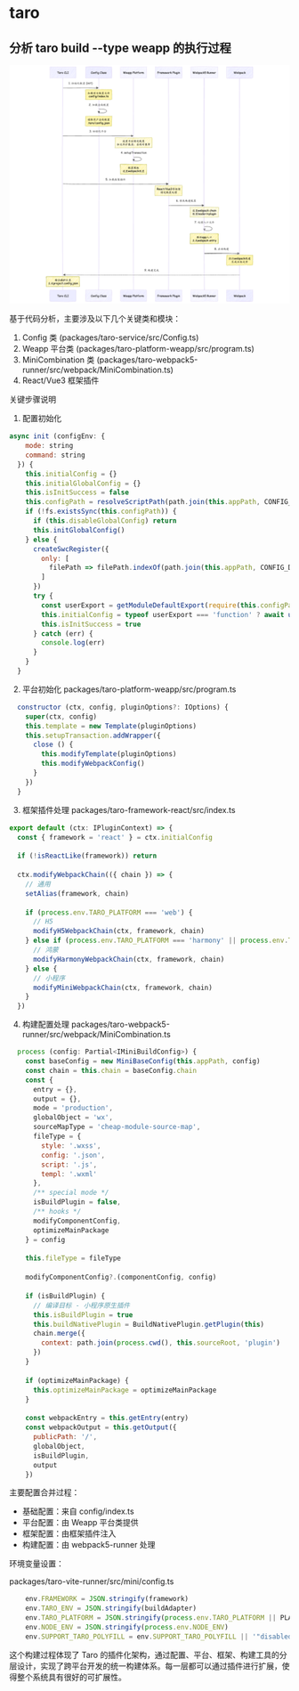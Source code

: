 # taro

## 分析 taro build --type weapp 的执行过程

![1.png](19-imgs/1.png)

基于代码分析，主要涉及以下几个关键类和模块：
1. Config 类 (packages/taro-service/src/Config.ts)
2. Weapp 平台类 (packages/taro-platform-weapp/src/program.ts)
3. MiniCombination 类 (packages/taro-webpack5-runner/src/webpack/MiniCombination.ts)
4. React/Vue3 框架插件

关键步骤说明

1. 配置初始化

```js
async init (configEnv: {
    mode: string
    command: string
  }) {
    this.initialConfig = {}
    this.initialGlobalConfig = {}
    this.isInitSuccess = false
    this.configPath = resolveScriptPath(path.join(this.appPath, CONFIG_DIR_NAME, DEFAULT_CONFIG_FILE))
    if (!fs.existsSync(this.configPath)) {
      if (this.disableGlobalConfig) return
      this.initGlobalConfig()
    } else {
      createSwcRegister({
        only: [
          filePath => filePath.indexOf(path.join(this.appPath, CONFIG_DIR_NAME)) >= 0
        ]
      })
      try {
        const userExport = getModuleDefaultExport(require(this.configPath))
        this.initialConfig = typeof userExport === 'function' ? await userExport(merge, configEnv) : userExport
        this.isInitSuccess = true
      } catch (err) {
        console.log(err)
      }
    }
  }
```

2. 平台初始化
   packages/taro-platform-weapp/src/program.ts
```js
  constructor (ctx, config, pluginOptions?: IOptions) {
    super(ctx, config)
    this.template = new Template(pluginOptions)
    this.setupTransaction.addWrapper({
      close () {
        this.modifyTemplate(pluginOptions)
        this.modifyWebpackConfig()
      }
    })
  }
```

3. 框架插件处理
packages/taro-framework-react/src/index.ts
```js
export default (ctx: IPluginContext) => {
  const { framework = 'react' } = ctx.initialConfig

  if (!isReactLike(framework)) return

  ctx.modifyWebpackChain(({ chain }) => {
    // 通用
    setAlias(framework, chain)

    if (process.env.TARO_PLATFORM === 'web') {
      // H5
      modifyH5WebpackChain(ctx, framework, chain)
    } else if (process.env.TARO_PLATFORM === 'harmony' || process.env.TARO_ENV === 'harmony') {
      // 鸿蒙
      modifyHarmonyWebpackChain(ctx, framework, chain)
    } else {
      // 小程序
      modifyMiniWebpackChain(ctx, framework, chain)
    }
  })

```
4. 构建配置处理 
packages/taro-webpack5-runner/src/webpack/MiniCombination.ts
```js
  process (config: Partial<IMiniBuildConfig>) {
    const baseConfig = new MiniBaseConfig(this.appPath, config)
    const chain = this.chain = baseConfig.chain
    const {
      entry = {},
      output = {},
      mode = 'production',
      globalObject = 'wx',
      sourceMapType = 'cheap-module-source-map',
      fileType = {
        style: '.wxss',
        config: '.json',
        script: '.js',
        templ: '.wxml'
      },
      /** special mode */
      isBuildPlugin = false,
      /** hooks */
      modifyComponentConfig,
      optimizeMainPackage
    } = config

    this.fileType = fileType

    modifyComponentConfig?.(componentConfig, config)

    if (isBuildPlugin) {
      // 编译目标 - 小程序原生插件
      this.isBuildPlugin = true
      this.buildNativePlugin = BuildNativePlugin.getPlugin(this)
      chain.merge({
        context: path.join(process.cwd(), this.sourceRoot, 'plugin')
      })
    }

    if (optimizeMainPackage) {
      this.optimizeMainPackage = optimizeMainPackage
    }

    const webpackEntry = this.getEntry(entry)
    const webpackOutput = this.getOutput({
      publicPath: '/',
      globalObject,
      isBuildPlugin,
      output
    })
```
主要配置合并过程：
- 基础配置：来自 config/index.ts
- 平台配置：由 Weapp 平台类提供
- 框架配置：由框架插件注入
- 构建配置：由 webpack5-runner 处理

环境变量设置：

packages/taro-vite-runner/src/mini/config.ts
```js
    env.FRAMEWORK = JSON.stringify(framework)
    env.TARO_ENV = JSON.stringify(buildAdapter)
    env.TARO_PLATFORM = JSON.stringify(process.env.TARO_PLATFORM || PLATFORM_TYPE.MINI)
    env.NODE_ENV = JSON.stringify(process.env.NODE_ENV)
    env.SUPPORT_TARO_POLYFILL = env.SUPPORT_TARO_POLYFILL || '"disabled"'
```

这个构建过程体现了 Taro 的插件化架构，通过配置、平台、框架、构建工具的分层设计，实现了跨平台开发的统一构建体系。每一层都可以通过插件进行扩展，使得整个系统具有很好的可扩展性。
